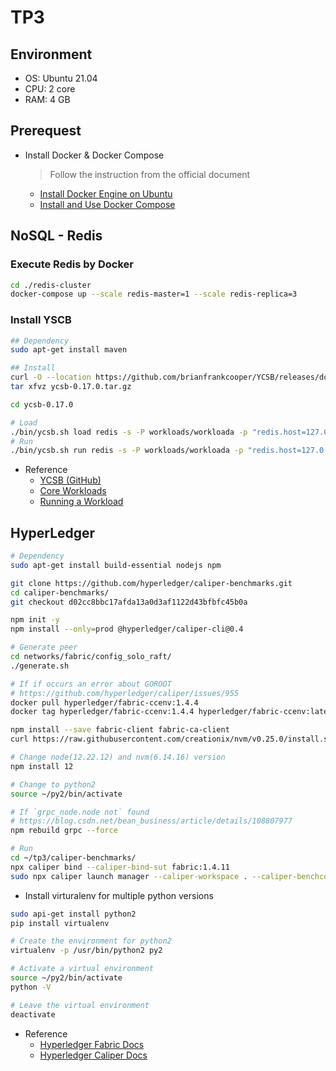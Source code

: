 # TP3

## Environment
- OS: Ubuntu 21.04
- CPU: 2 core
- RAM: 4 GB
## Prerequest

- Install Docker & Docker Compose  
    > Follow the instruction from the official document  
    - [Install Docker Engine on Ubuntu](https://docs.docker.com/engine/install/ubuntu/)  
    - [Install and Use Docker Compose](https://www.digitalocean.com/community/tutorials/how-to-install-and-use-docker-compose-on-ubuntu-20-04)

## NoSQL - Redis

### Execute Redis by Docker
```bash
cd ./redis-cluster
docker-compose up --scale redis-master=1 --scale redis-replica=3
```
### Install YSCB
```bash
## Dependency
sudo apt-get install maven

## Install
curl -O --location https://github.com/brianfrankcooper/YCSB/releases/download/0.17.0/ycsb-0.17.0.tar.gz
tar xfvz ycsb-0.17.0.tar.gz

cd ycsb-0.17.0

# Load
./bin/ycsb.sh load redis -s -P workloads/workloada -p "redis.host=127.0.0.1" -p "redis.port=6379"
# Run
./bin/ycsb.sh run redis -s -P workloads/workloada -p "redis.host=127.0.0.1" -p "redis.port=6379" > output.txt
```
- Reference
    - [YCSB (GitHub)](https://github.com/brianfrankcooper/YCSB)
    - [Core Workloads](https://github.com/brianfrankcooper/YCSB/wiki/Core-Workloads)
    - [Running a Workload](https://github.com/brianfrankcooper/YCSB/wiki/Running-a-Workload)
## HyperLedger
```bash
# Dependency
sudo apt-get install build-essential nodejs npm

git clone https://github.com/hyperledger/caliper-benchmarks.git
cd caliper-benchmarks/
git checkout d02cc8bbc17afda13a0d3af1122d43bfbfc45b0a

npm init -y
npm install --only=prod @hyperledger/caliper-cli@0.4

# Generate peer
cd networks/fabric/config_solo_raft/
./generate.sh

# If if occurs an error about GOROOT
# https://github.com/hyperledger/caliper/issues/955
docker pull hyperledger/fabric-ccenv:1.4.4
docker tag hyperledger/fabric-ccenv:1.4.4 hyperledger/fabric-ccenv:latest

npm install --save fabric-client fabric-ca-client
curl https://raw.githubusercontent.com/creationix/nvm/v0.25.0/install.sh | bash

# Change node(12.22.12) and nvm(6.14.16) version
npm install 12

# Change to python2
source ~/py2/bin/activate

# If `grpc_node.node not` found
# https://blog.csdn.net/bean_business/article/details/108807977
npm rebuild grpc --force

# Run
cd ~/tp3/caliper-benchmarks/
npx caliper bind --caliper-bind-sut fabric:1.4.11
sudo npx caliper launch manager --caliper-workspace . --caliper-benchconfig benchmarks/samples/fabric/marbles/config.yaml --caliper-networkconfig networks/fabric/v1/v1.4.4/2org1peercouchdb_raft/fabric-go-tls-solo.yaml
```
- Install virturalenv for multiple python versions
```bash
sudo api-get install python2
pip install virtualenv

# Create the environment for python2
virtualenv -p /usr/bin/python2 py2

# Activate a virtual environment
source ~/py2/bin/activate
python -V

# Leave the virtual environment
deactivate
```
- Reference
    - [Hyperledger Fabric Docs](https://hyperledger-fabric.readthedocs.io/en/release-2.5/install.html)
    - [Hyperledger Caliper Docs](https://hyperledger.github.io/caliper/v0.5.0/installing-caliper/)
